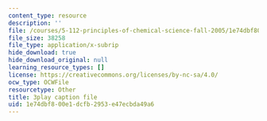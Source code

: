 ```yaml
---
content_type: resource
description: ''
file: /courses/5-112-principles-of-chemical-science-fall-2005/1e74dbf800e1dcfb2953e47ecbda49a6_lawooSesSfM.srt
file_size: 38258
file_type: application/x-subrip
hide_download: true
hide_download_original: null
learning_resource_types: []
license: https://creativecommons.org/licenses/by-nc-sa/4.0/
ocw_type: OCWFile
resourcetype: Other
title: 3play caption file
uid: 1e74dbf8-00e1-dcfb-2953-e47ecbda49a6
---
```

